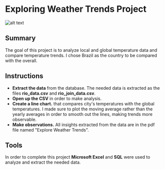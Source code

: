 # Exploring Weather Trends Project
![alt text](https://raw.githubusercontent.com/santos-wesley/udacity-data-analyst-nanodegree/main/Project%201%20-%20Explore%20Weather%20Trends/images/earth.png)
## Summary

The goal of this project is to analyze local and global temperature data and compare temperature trends. I chose Brazil as the country to be compared with the overall.

## Instructions

* **Extract the data** from the database. The needed data is extracted as the files **rio_data.csv** and **rio_join_data.csv**.
* **Open up the CSV** in order to make analysis.
* **Create a line chart.** that compares city's temperatures with the global temperatures. I made sure to plot the moving average rather than the yearly averages in order to smooth out the lines, making trends more observable.
* **Make observations.** All insights extracted from the data are in the pdf file named "Explore Weather Trends".

## Tools

In order to complete this project **Microsoft Excel** and **SQL** were used to analyze and extract the needed data.
